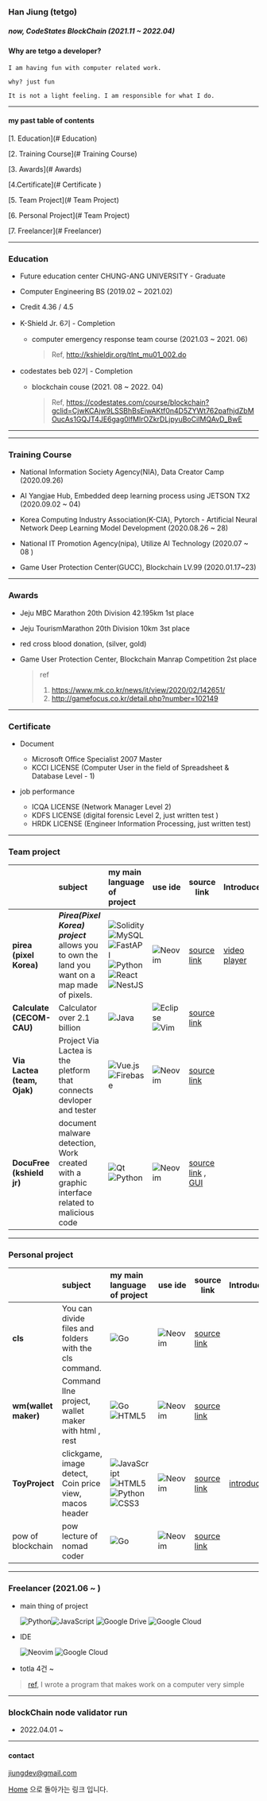 ### Han Jiung (tetgo)

##### now, CodeStates BlockChain (2021.11 ~ 2022.04)



#### Why are tetgo a developer?

```
I am having fun with computer related work.

why? just fun

It is not a light feeling. I am responsible for what I do.
```



***



#### my past table of contents



[1. Education](# Education)

[2. Training Course](# Training Course)

[3. Awards](# Awards)

[4.Certificate](# Certificate )

[5. Team Project](# Team Project)

[6. Personal Project](# Team Project)

[7. Freelancer](# Freelancer)



***



### Education



-  Future education center CHUNG-ANG UNIVERSITY - Graduate
  - Computer Engineering BS (2019.02 ~ 2021.02)
  - Credit 4.36 / 4.5
  
  
  
- K-Shield Jr. 6기 - Completion
  - computer emergency response team course (2021.03 ~ 2021. 06)
  
    >  Ref, http://kshieldjr.org/tlnt_mu01_002.do
  
  

- codestates beb 02기 - Completion

  - blockchain couse (2021. 08 ~ 2022. 04)

    > Ref, https://codestates.com/course/blockchain?gclid=CjwKCAjw9LSSBhBsEiwAKtf0n4D5ZYWt762pafhjdZbMOucAs1GQJT4JE6gag0lfMIrOZkrDLjpyuBoCiIMQAvD_BwE




***



***



### Training Course

- National Information Society Agency(NIA), Data Creator Camp (2020.09.26)

- AI Yangjae Hub, Embedded deep learning process using JETSON TX2 (2020.09.02 ~ 04)

- Korea Computing Industry Association(K-CIA), Pytorch - Artificial Neural Network Deep Learning Model Development (2020.08.26 ~ 28)

- National IT Promotion Agency(nipa), Utilize AI Technology (2020.07 ~ 08 )

- Game User Protection Center(GUCC), Blockchain LV.99 (2020.01.17~23)




***



### Awards

- Jeju MBC Marathon 20th Division 42.195km 1st place

- Jeju TourismMarathon 20th Division 10km 3st place

- red cross blood donation, (silver, gold)

- Game User Protection Center, Blockchain Manrap Competition 2st place
  >  ref
  >
  > 1. https://www.mk.co.kr/news/it/view/2020/02/142651/
  > 2. http://gamefocus.co.kr/detail.php?number=102149
  
  

***



### Certificate

- Document	
  - Microsoft Office Specialist 2007 Master
  - KCCI LICENSE (Computer User in the field of Spreadsheet & Database Level - 1)

- job performance
  - ICQA LICENSE (Network Manager Level 2)
  - KDFS LICENSE (digital forensic Level 2, just written test )
  - HRDK LICENSE (Engineer Information Processing, just written test)



***



### Team project



|                             | subject                                                      | my main language of project                                  | use ide                                                      | source link                                                  | Introduce                                                    |
| --------------------------- | :----------------------------------------------------------- | :----------------------------------------------------------- | ------------------------------------------------------------ | ------------------------------------------------------------ | ------------------------------------------------------------ |
| **pirea (pixel Korea)**     | ***Pirea(Pixel Korea) project*** allows you to own the land you want on a map made of pixels. | ![Solidity](https://img.shields.io/badge/Solidity-%23363636.svg?style=for-the-badge&logo=solidity&logoColor=white) ![MySQL](https://img.shields.io/badge/mysql-%2300f.svg?style=for-the-badge&logo=mysql&logoColor=white) ![FastAPI](https://img.shields.io/badge/FastAPI-005571?style=for-the-badge&logo=fastapi)![Python](https://img.shields.io/badge/python-3670A0?style=for-the-badge&logo=python&logoColor=ffdd54)    ![React](https://img.shields.io/badge/react-%2320232a.svg?style=for-the-badge&logo=react&logoColor=%2361DAFB) ![NestJS](https://img.shields.io/badge/nestjs-%23E0234E.svg?style=for-the-badge&logo=nestjs&logoColor=white) | ![Neovim](https://img.shields.io/badge/NeoVim-%2357A143.svg?&style=for-the-badge&logo=neovim&logoColor=white) | [source link](https://github.com/codestates/BEB_02_pirea)    | [video player](https://drive.google.com/file/d/1-8TBhvpNMflwMd7jhKCoID51mSIfuWb9/view?usp=sharing) |
| **Calculate (CECOM-CAU)**   | Calculator over 2.1 billion                                  | ![Java](https://img.shields.io/badge/java-%23ED8B00.svg?style=for-the-badge&logo=java&logoColor=white) | ![Eclipse](https://img.shields.io/badge/Eclipse-FE7A16.svg?style=for-the-badge&logo=Eclipse&logoColor=white)![Vim](https://img.shields.io/badge/VIM-%2311AB00.svg?style=for-the-badge&logo=vim&logoColor=white) | [source link](https://github.com/CECOM-CAU/CECOME_CALCULATE.git) |                                                              |
| **Via Lactea (team, Ojak)** | Project Via Lactea is the pletform that connects devloper and tester | ![Vue.js](https://img.shields.io/badge/vuejs-%2335495e.svg?style=for-the-badge&logo=vuedotjs&logoColor=%234FC08D) ![Firebase](https://img.shields.io/badge/firebase-%23039BE5.svg?style=for-the-badge&logo=firebase) | ![Neovim](https://img.shields.io/badge/NeoVim-%2357A143.svg?&style=for-the-badge&logo=neovim&logoColor=white) | [source link](https://github.com/toto1444/Project-Via-Lactea) |                                                              |
| **DocuFree (kshield jr)**   | document malware detection,  Work created with a graphic interface related to malicious code | ![Qt](https://img.shields.io/badge/Qt-%23217346.svg?style=for-the-badge&logo=Qt&logoColor=white)   ![Python](https://img.shields.io/badge/python-3670A0?style=for-the-badge&logo=python&logoColor=ffdd54) | ![Neovim](https://img.shields.io/badge/NeoVim-%2357A143.svg?&style=for-the-badge&logo=neovim&logoColor=white) | [source link](https://github.com/toto1444/Project-Via-Lactea) ,   [GUI](https://github.com/tetgo/GUI) |                                                              |









***





### Personal project



|                      | subject                                                 | my main language of project                                  | use ide                                                      | source link                                        | Introduce                          |
| -------------------- | :------------------------------------------------------ | :----------------------------------------------------------- | ------------------------------------------------------------ | -------------------------------------------------- | ---------------------------------- |
| **cls**              | You can divide files and folders with the cls command.  | ![Go](https://img.shields.io/badge/go-%2300ADD8.svg?style=for-the-badge&logo=go&logoColor=white) | ![Neovim](https://img.shields.io/badge/NeoVim-%2357A143.svg?&style=for-the-badge&logo=neovim&logoColor=white) | [source link](https://github.com/tetgo/cls)        |                                    |
| **wm(wallet maker)** | Command lIne project, wallet maker with html , rest     | ![Go](https://img.shields.io/badge/go-%2300ADD8.svg?style=for-the-badge&logo=go&logoColor=white) ![HTML5](https://img.shields.io/badge/html5-%23E34F26.svg?style=for-the-badge&logo=html5&logoColor=white) | ![Neovim](https://img.shields.io/badge/NeoVim-%2357A143.svg?&style=for-the-badge&logo=neovim&logoColor=white) | [source link](https://github.com/tetgo/wm)         |                                    |
| **ToyProject**       | clickgame, image detect,  Coin price view, macos header | ![JavaScript](https://img.shields.io/badge/javascript-%23323330.svg?style=for-the-badge&logo=javascript&logoColor=%23F7DF1E) ![HTML5](https://img.shields.io/badge/html5-%23E34F26.svg?style=for-the-badge&logo=html5&logoColor=white) ![Python](https://img.shields.io/badge/python-3670A0?style=for-the-badge&logo=python&logoColor=ffdd54) ![CSS3](https://img.shields.io/badge/css3-%231572B6.svg?style=for-the-badge&logo=css3&logoColor=white) | ![Neovim](https://img.shields.io/badge/NeoVim-%2357A143.svg?&style=for-the-badge&logo=neovim&logoColor=white) | [source link](https://github.com/tetgo/ToyProject) | [introduce](https://wooong.dev/38) |
| pow of blockchain    | pow lecture of nomad coder                              | ![Go](https://img.shields.io/badge/go-%2300ADD8.svg?style=for-the-badge&logo=go&logoColor=white) | ![Neovim](https://img.shields.io/badge/NeoVim-%2357A143.svg?&style=for-the-badge&logo=neovim&logoColor=white) | [source link](https://github.com/tetgo/powtest)    |                                    |





***





### Freelancer (2021.06 ~ )	

- main thing of project

  ![Python](https://img.shields.io/badge/python-3670A0?style=for-the-badge&logo=python&logoColor=ffdd54)![JavaScript](https://img.shields.io/badge/javascript-%23323330.svg?style=for-the-badge&logo=javascript&logoColor=%23F7DF1E) ![Google Drive](https://img.shields.io/badge/Google%20Drive-4285F4?style=for-the-badge&logo=googledrive&logoColor=white) ![Google Cloud](https://img.shields.io/badge/GoogleCloud-%234285F4.svg?style=for-the-badge&logo=google-cloud&logoColor=white)

- IDE 

  ![Neovim](https://img.shields.io/badge/NeoVim-%2357A143.svg?&style=for-the-badge&logo=neovim&logoColor=white) ![Google Cloud](https://img.shields.io/badge/GoogleCloud-%234285F4.svg?style=for-the-badge&logo=google-cloud&logoColor=white) 

- totla 4건 ~

> [ref](https://soomgo.com/profile/users/5006849?from=my_info_preview), I wrote a program that makes work on a computer very simple





***



### blockChain node validator run

- 2022.04.01 ~



***



#### contact

jiungdev@gmail.com



[Home](https://tetgo.github.io/) 으로 돌아가는 링크 입니다.
